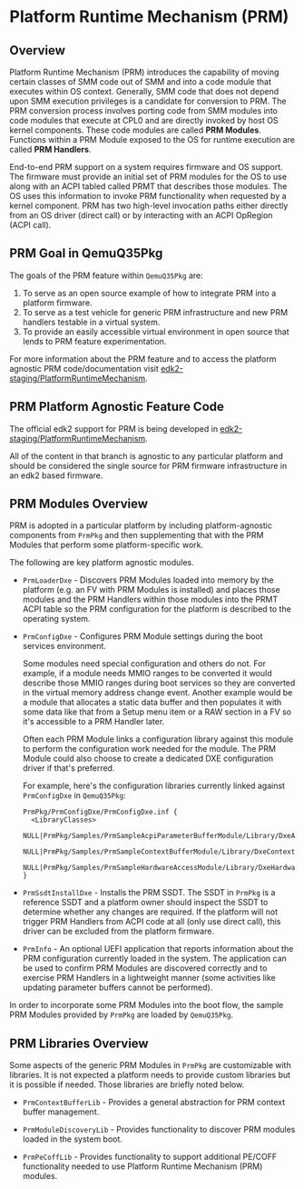 # Platform Runtime Mechanism (PRM)

## Overview

Platform Runtime Mechanism (PRM) introduces the capability of moving certain classes of SMM code out of SMM and into
a code module that executes within OS context. Generally, SMM code that does not depend upon SMM execution privileges
is a candidate for conversion to PRM. The PRM conversion process involves porting code from SMM modules into code
modules that execute at CPL0 and are directly invoked by host OS kernel components. These code modules are called
**PRM Modules**. Functions within a PRM Module exposed to the OS for runtime execution are called **PRM Handlers**.

End-to-end PRM support on a system requires firmware and OS support. The firmware must provide an initial set of PRM
modules for the OS to use along with an ACPI tabled called PRMT that describes those modules. The OS uses this
information to invoke PRM functionality when requested by a kernel component. PRM has two high-level invocation
paths either directly from an OS driver (direct call) or by interacting with an ACPI OpRegion (ACPI call).

## PRM Goal in QemuQ35Pkg

The goals of the PRM feature within `QemuQ35Pkg` are:

1. To serve as an open source example of how to integrate PRM into a platform firmware.
2. To serve as a test vehicle for generic PRM infrastructure and new PRM handlers testable in a virtual system.
3. To provide an easily accessible virtual environment in open source that lends to PRM feature experimentation.

For more information about the PRM feature and to access the platform agnostic PRM code/documentation visit
[edk2-staging/PlatformRuntimeMechanism](https://github.com/tianocore/edk2-staging/tree/PlatformRuntimeMechanism).

## PRM Platform Agnostic Feature Code

The official edk2 support for PRM is being developed in
[edk2-staging/PlatformRuntimeMechanism](https://github.com/tianocore/edk2-staging/tree/PlatformRuntimeMechanism).

All of the content in that branch is agnostic to any particular platform and should be considered the single source
for PRM firmware infrastructure in an edk2 based firmware.

## PRM Modules Overview

PRM is adopted in a particular platform by including platform-agnostic components from `PrmPkg` and then supplementing
that with the PRM Modules that perform some platform-specific work.

The following are key platform agnostic modules.

- `PrmLoaderDxe` - Discovers PRM Modules loaded into memory by the platform (e.g. an FV with PRM Modules is installed)
  and places those modules and the PRM Handlers within those modules into the PRMT ACPI table so the PRM configuration
  for the platform is described to the operating system.

- `PrmConfigDxe` - Configures PRM Module settings during the boot services environment.

  Some modules need special configuration and others do not. For example, if a module needs MMIO ranges to be converted
  it would describe those MMIO ranges during boot services so they are converted in the virtual memory address change
  event. Another example would be a module that allocates a static data buffer and then populates it with some data
  like that from a Setup menu item or a RAW section in a FV so it's accessible to a PRM Handler later.

  Often each PRM Module links a configuration library against this module to perform the configuration work needed for
  the module. The PRM Module could also choose to create a dedicated DXE configuration driver if that's preferred.

  For example, here's the configuration libraries currently linked against `PrmConfigDxe` in `QemuQ35Pkg`:

  ```inf
  PrmPkg/PrmConfigDxe/PrmConfigDxe.inf {
    <LibraryClasses>
      NULL|PrmPkg/Samples/PrmSampleAcpiParameterBufferModule/Library/DxeAcpiParameterBufferModuleConfigLib/DxeAcpiParameterBufferModuleConfigLib.inf
      NULL|PrmPkg/Samples/PrmSampleContextBufferModule/Library/DxeContextBufferModuleConfigLib/DxeContextBufferModuleConfigLib.inf
      NULL|PrmPkg/Samples/PrmSampleHardwareAccessModule/Library/DxeHardwareAccessModuleConfigLib/DxeHardwareAccessModuleConfigLib.inf
  }
  ```

- `PrmSsdtInstallDxe` - Installs the PRM SSDT. The SSDT in `PrmPkg` is a reference SSDT and a platform owner should
  inspect the SSDT to determine whether any changes are required. If the platform will not trigger PRM Handlers from
  ACPI code at all (only use direct call), this driver can be excluded from the platform firmware.

- `PrmInfo` - An optional UEFI application that reports information about the PRM configuration currently loaded in
  the system. The application can be used to confirm PRM Modules are discovered correctly and to exercise PRM Handlers
  in a lightweight manner (some activities like updating parameter buffers cannot be performed).

In order to incorporate some PRM Modules into the boot flow, the sample PRM Modules provided by `PrmPkg` are loaded
by `QemuQ35Pkg`.

## PRM Libraries Overview

Some aspects of the generic PRM Modules in `PrmPkg` are customizable with libraries. It is not expected a platform
needs to provide custom libraries but it is possible if needed. Those libraries are briefly noted below.

- `PrmContextBufferLib` - Provides a general abstraction for PRM context buffer management.

- `PrmModuleDiscoveryLib` - Provides functionality to discover PRM modules loaded in the system boot.

- `PrmPeCoffLib` - Provides functionality to support additional PE/COFF functionality needed to use Platform Runtime
  Mechanism (PRM) modules.
